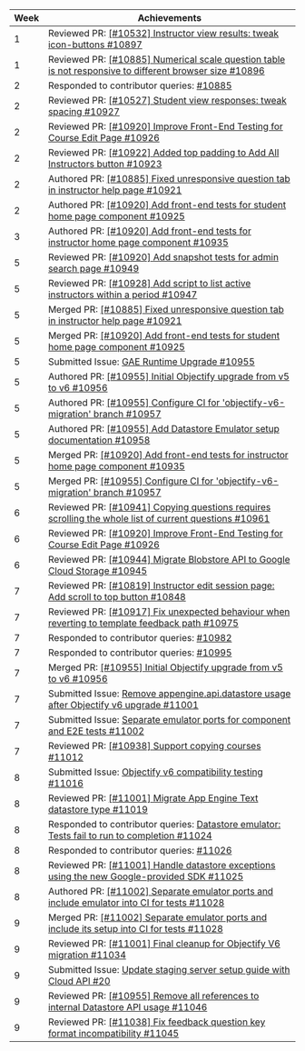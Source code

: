 Week | Achievements
---- | ------------
1 | Reviewed PR: [[#10532] Instructor view results: tweak icon-buttons #10897](https://github.com/TEAMMATES/teammates/pull/10897)
1 | Reviewed PR: [[#10885] Numerical scale question table is not responsive to different browser size #10896](https://github.com/TEAMMATES/teammates/pull/10896)
2 | Responded to contributor queries: [#10885](https://github.com/TEAMMATES/teammates/issues/10885)
2 | Reviewed PR: [[#10527] Student view responses: tweak spacing #10927](https://github.com/TEAMMATES/teammates/pull/10927)
2 | Reviewed PR: [[#10920] Improve Front-End Testing for Course Edit Page #10926](https://github.com/TEAMMATES/teammates/pull/10926)
2 | Reviewed PR: [[#10922] Added top padding to Add All Instructors button #10923](https://github.com/TEAMMATES/teammates/pull/10923)
2 | Authored PR: [[#10885] Fixed unresponsive question tab in instructor help page #10921](https://github.com/TEAMMATES/teammates/pull/10921)
2 | Authored PR: [[#10920] Add front-end tests for student home page component #10925](https://github.com/TEAMMATES/teammates/pull/10925)
3 | Authored PR: [[#10920] Add front-end tests for instructor home page component #10935](https://github.com/TEAMMATES/teammates/pull/10935)
5 | Reviewed PR: [[#10920] Add snapshot tests for admin search page #10949](https://github.com/TEAMMATES/teammates/pull/10949)
5 | Reviewed PR: [[#10928] Add script to list active instructors within a period #10947](https://github.com/TEAMMATES/teammates/pull/10947)
5 | Merged PR: [[#10885] Fixed unresponsive question tab in instructor help page #10921](https://github.com/TEAMMATES/teammates/pull/10921)
5 | Merged PR: [[#10920] Add front-end tests for student home page component #10925](https://github.com/TEAMMATES/teammates/pull/10925)
5 | Submitted Issue: [GAE Runtime Upgrade #10955](https://github.com/TEAMMATES/teammates/issues/10955)
5 | Authored PR: [[#10955] Initial Objectify upgrade from v5 to v6 #10956](https://github.com/TEAMMATES/teammates/pull/10956)
5 | Authored PR: [[#10955] Configure CI for 'objectify-v6-migration' branch #10957](https://github.com/TEAMMATES/teammates/pull/10957)
5 | Authored PR: [[#10955] Add Datastore Emulator setup documentation #10958](https://github.com/TEAMMATES/teammates/pull/10958)
5 | Merged PR: [[#10920] Add front-end tests for instructor home page component #10935](https://github.com/TEAMMATES/teammates/pull/10935)
5 | Merged PR: [[#10955] Configure CI for 'objectify-v6-migration' branch #10957](https://github.com/TEAMMATES/teammates/pull/10957)
6 | Reviewed PR: [[#10941] Copying questions requires scrolling the whole list of current questions #10961](https://github.com/TEAMMATES/teammates/pull/10961)
6 | Reviewed PR: [[#10920] Improve Front-End Testing for Course Edit Page #10926](https://github.com/TEAMMATES/teammates/pull/10926)
6 | Reviewed PR: [[#10944] Migrate Blobstore API to Google Cloud Storage #10945](https://github.com/TEAMMATES/teammates/pull/10945)
7 | Reviewed PR: [[#10819] Instructor edit session page: Add scroll to top button #10848](https://github.com/TEAMMATES/teammates/pull/10848)
7 | Reviewed PR: [[#10917] Fix unexpected behaviour when reverting to template feedback path #10975](https://github.com/TEAMMATES/teammates/pull/10975)
7 | Responded to contributor queries: [#10982](https://github.com/TEAMMATES/teammates/issues/10982)
7 | Responded to contributor queries: [#10995](https://github.com/TEAMMATES/teammates/issues/10995)
7 | Merged PR: [[#10955] Initial Objectify upgrade from v5 to v6 #10956](https://github.com/TEAMMATES/teammates/pull/10956)
7 | Submitted Issue: [Remove appengine.api.datastore usage after Objectify v6 upgrade #11001](https://github.com/TEAMMATES/teammates/issues/11001)
7 | Submitted Issue: [Separate emulator ports for component and E2E tests #11002](https://github.com/TEAMMATES/teammates/issues/11002)
7 | Reviewed PR: [[#10938] Support copying courses #11012](https://github.com/TEAMMATES/teammates/pull/11012)
8 | Submitted Issue: [Objectify v6 compatibility testing #11016](https://github.com/TEAMMATES/teammates/issues/11016)
8 | Reviewed PR: [[#11001] Migrate App Engine Text datastore type #11019](https://github.com/TEAMMATES/teammates/pull/11019)
8 | Responded to contributor queries: [Datastore emulator: Tests fail to run to completion #11024](https://github.com/TEAMMATES/teammates/issues/11024)
8 | Responded to contributor queries: [#11026](https://github.com/TEAMMATES/teammates/issues/11026)
8 | Reviewed PR: [[#11001] Handle datastore exceptions using the new Google-provided SDK #11025](https://github.com/TEAMMATES/teammates/pull/11025)
8 | Authored PR: [[#11002] Separate emulator ports and include emulator into CI for tests #11028](https://github.com/TEAMMATES/teammates/pull/11028)
9 | Merged PR: [[#11002] Separate emulator ports and include its setup into CI for tests #11028](https://github.com/TEAMMATES/teammates/pull/11028)
9 | Reviewed PR: [[#11001] Final cleanup for Objectify V6 migration #11034](https://github.com/TEAMMATES/teammates/pull/11034)
9 | Submitted Issue: [Update staging server setup guide with Cloud API #20](https://github.com/TEAMMATES/teammates-ops/issues/20)
9 | Reviewed PR: [[#10955] Remove all references to internal Datastore API usage #11046](https://github.com/TEAMMATES/teammates/pull/11046)
9 | Reviewed PR: [[#11038] Fix feedback question key format incompatibility #11045](https://github.com/TEAMMATES/teammates/pull/11045)
